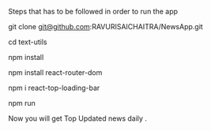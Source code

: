 Steps that has to be followed in order to run the app

git clone git@github.com:RAVURISAICHAITRA/NewsApp.git

cd text-utils

npm install

npm install react-router-dom

npm i react-top-loading-bar

npm run

Now you will get Top Updated news daily .
